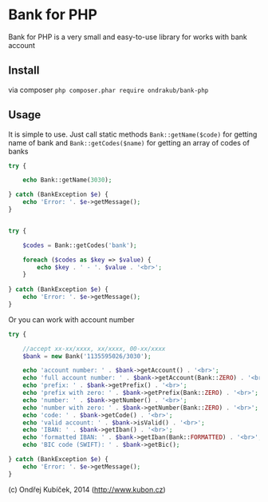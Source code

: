 Bank for PHP
================================

Bank for PHP is a very small and easy-to-use library for works with bank account

Install
-------
via composer
```php composer.phar require ondrakub/bank-php```

Usage
-----
It is simple to use. Just call static methods ``Bank::getName($code)`` for getting name of bank and ``Bank::getCodes($name)`` for getting an array of codes of banks

```php
try {

	echo Bank::getName(3030);

} catch (BankException $e) {
	echo 'Error: '. $e->getMessage();
}


try {

	$codes = Bank::getCodes('bank');

	foreach ($codes as $key => $value) {
		echo $key . ' - '. $value . '<br>';
	}
	
} catch (BankException $e) {
	echo 'Error: '. $e->getMessage();
}
```

Or you can work with account number

```php
try {

	//accept xx-xx/xxxx, xx/xxxx, 00-xx/xxxx
	$bank = new Bank('1135595026/3030');

	echo 'account number: ' . $bank->getAccount() . '<br>';
	echo 'full account number: ' . $bank->getAccount(Bank::ZERO) . '<br>';
	echo 'prefix: ' . $bank->getPrefix() . '<br>';
	echo 'prefix with zero: ' . $bank->getPrefix(Bank::ZERO) . '<br>';
	echo 'number: ' . $bank->getNumber() . '<br>';
	echo 'number with zero: ' . $bank->getNumber(Bank::ZERO) . '<br>';
	echo 'code: ' . $bank->getCode() . '<br>';
	echo 'valid account: ' . $bank->isValid() . '<br>';
	echo 'IBAN: ' . $bank->getIban() . '<br>';
	echo 'formatted IBAN: ' . $bank->getIban(Bank::FORMATTED) . '<br>';
	echo 'BIC code (SWIFT): ' . $bank->getBic();

} catch (BankException $e) {
	echo 'Error: '. $e->getMessage();
}

```

(c) Ondřej Kubíček, 2014 (http://www.kubon.cz)